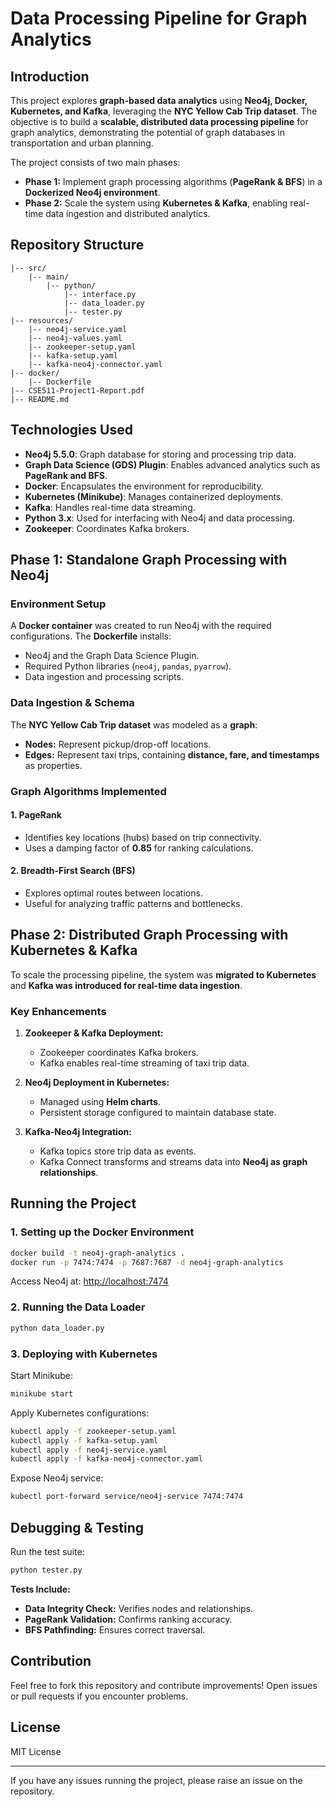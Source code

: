 # Data Processing Pipeline for Graph Analytics

## Introduction
This project explores **graph-based data analytics** using **Neo4j, Docker, Kubernetes, and Kafka**, leveraging the **NYC Yellow Cab Trip dataset**. The objective is to build a **scalable, distributed data processing pipeline** for graph analytics, demonstrating the potential of graph databases in transportation and urban planning.

The project consists of two main phases:

- **Phase 1:** Implement graph processing algorithms (**PageRank & BFS**) in a **Dockerized Neo4j environment**.
- **Phase 2:** Scale the system using **Kubernetes & Kafka**, enabling real-time data ingestion and distributed analytics.

## Repository Structure
```
|-- src/
    |-- main/
        |-- python/
            |-- interface.py
            |-- data_loader.py
            |-- tester.py
|-- resources/
    |-- neo4j-service.yaml
    |-- neo4j-values.yaml
    |-- zookeeper-setup.yaml
    |-- kafka-setup.yaml
    |-- kafka-neo4j-connector.yaml
|-- docker/
    |-- Dockerfile
|-- CSE511-Project1-Report.pdf
|-- README.md
```

## Technologies Used
- **Neo4j 5.5.0**: Graph database for storing and processing trip data.
- **Graph Data Science (GDS) Plugin**: Enables advanced analytics such as **PageRank and BFS**.
- **Docker**: Encapsulates the environment for reproducibility.
- **Kubernetes (Minikube)**: Manages containerized deployments.
- **Kafka**: Handles real-time data streaming.
- **Python 3.x**: Used for interfacing with Neo4j and data processing.
- **Zookeeper**: Coordinates Kafka brokers.

## Phase 1: Standalone Graph Processing with Neo4j
### Environment Setup
A **Docker container** was created to run Neo4j with the required configurations. The **Dockerfile** installs:
- Neo4j and the Graph Data Science Plugin.
- Required Python libraries (`neo4j`, `pandas`, `pyarrow`).
- Data ingestion and processing scripts.

### Data Ingestion & Schema
The **NYC Yellow Cab Trip dataset** was modeled as a **graph**:
- **Nodes:** Represent pickup/drop-off locations.
- **Edges:** Represent taxi trips, containing **distance, fare, and timestamps** as properties.

### Graph Algorithms Implemented
#### 1. **PageRank**
- Identifies key locations (hubs) based on trip connectivity.
- Uses a damping factor of **0.85** for ranking calculations.

#### 2. **Breadth-First Search (BFS)**
- Explores optimal routes between locations.
- Useful for analyzing traffic patterns and bottlenecks.

## Phase 2: Distributed Graph Processing with Kubernetes & Kafka
To scale the processing pipeline, the system was **migrated to Kubernetes** and **Kafka was introduced for real-time data ingestion**.

### Key Enhancements
1. **Zookeeper & Kafka Deployment:**
   - Zookeeper coordinates Kafka brokers.
   - Kafka enables real-time streaming of taxi trip data.

2. **Neo4j Deployment in Kubernetes:**
   - Managed using **Helm charts**.
   - Persistent storage configured to maintain database state.

3. **Kafka-Neo4j Integration:**
   - Kafka topics store trip data as events.
   - Kafka Connect transforms and streams data into **Neo4j as graph relationships**.

## Running the Project
### 1. Setting up the Docker Environment
```sh
docker build -t neo4j-graph-analytics .
docker run -p 7474:7474 -p 7687:7687 -d neo4j-graph-analytics
```
Access Neo4j at: [http://localhost:7474](http://localhost:7474)

### 2. Running the Data Loader
```sh
python data_loader.py
```


### 3. Deploying with Kubernetes
Start Minikube:
```sh
minikube start
```
Apply Kubernetes configurations:
```sh
kubectl apply -f zookeeper-setup.yaml
kubectl apply -f kafka-setup.yaml
kubectl apply -f neo4j-service.yaml
kubectl apply -f kafka-neo4j-connector.yaml
```
Expose Neo4j service:
```sh
kubectl port-forward service/neo4j-service 7474:7474
```

## Debugging & Testing
Run the test suite:
```sh
python tester.py
```
**Tests Include:**
- **Data Integrity Check:** Verifies nodes and relationships.
- **PageRank Validation:** Confirms ranking accuracy.
- **BFS Pathfinding:** Ensures correct traversal.

## Contribution
Feel free to fork this repository and contribute improvements! Open issues or pull requests if you encounter problems.

## License
MIT License

---
If you have any issues running the project, please raise an issue on the repository.
